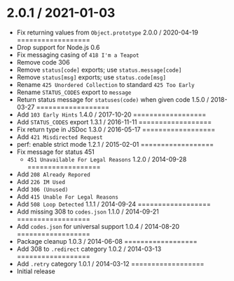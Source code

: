 2.0.1 / 2021-01-03
==================
  * Fix returning values from `Object.prototype`
2.0.0 / 2020-04-19
==================
  * Drop support for Node.js 0.6
  * Fix messaging casing of `418 I'm a Teapot`
  * Remove code 306
  * Remove `status[code]` exports; use `status.message[code]`
  * Remove `status[msg]` exports; use `status.code[msg]`
  * Rename `425 Unordered Collection` to standard `425 Too Early`
  * Rename `STATUS_CODES` export to `message`
  * Return status message for `statuses(code)` when given code
1.5.0 / 2018-03-27
==================
  * Add `103 Early Hints`
1.4.0 / 2017-10-20
==================
  * Add `STATUS_CODES` export
1.3.1 / 2016-11-11
==================
  * Fix return type in JSDoc
1.3.0 / 2016-05-17
==================
  * Add `421 Misdirected Request`
  * perf: enable strict mode
1.2.1 / 2015-02-01
==================
  * Fix message for status 451
    - `451 Unavailable For Legal Reasons`
1.2.0 / 2014-09-28
==================
  * Add `208 Already Repored`
  * Add `226 IM Used`
  * Add `306 (Unused)`
  * Add `415 Unable For Legal Reasons`
  * Add `508 Loop Detected`
1.1.1 / 2014-09-24
==================
  * Add missing 308 to `codes.json`
1.1.0 / 2014-09-21
==================
  * Add `codes.json` for universal support
1.0.4 / 2014-08-20
==================
  * Package cleanup
1.0.3 / 2014-06-08
==================
  * Add 308 to `.redirect` category
1.0.2 / 2014-03-13
==================
  * Add `.retry` category
1.0.1 / 2014-03-12
==================
  * Initial release
